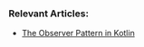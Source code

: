 ### Relevant Articles:
- [The Observer Pattern in Kotlin](https://www.baeldung.com/kotlin/observer-pattern)
